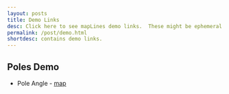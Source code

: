 ```yaml
---
layout: posts
title: Demo Links
desc: Click here to see mapLines demo links.  These might be ephemeral and change often.
permalink: /post/demo.html
shortdesc: contains demo links.
---
```


Poles Demo
----------
* Pole Angle - [map](/coop/demo/pole_angle_1.html)


